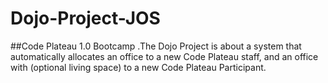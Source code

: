 # Dojo-Project-JOS
##Code Plateau 1.0 Bootcamp .The Dojo Project is about a system that automatically allocates an office to a new Code Plateau staff, and an office with (optional living space) to a new Code Plateau Participant.

